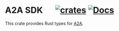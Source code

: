 # A2A SDK &emsp; [![crates]][crates] [![Docs]][docs]

[crates]: https://img.shields.io/crates/v/a2a_sdk
[docs]: https://img.shields.io/docsrs/a2a-sdk

This crate provides Rust types for [A2A](https://a2aproject.github.io/A2A/latest/).
